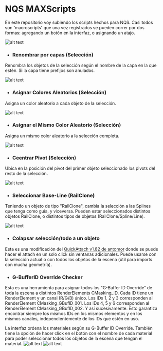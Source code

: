 # NQS MAXScripts

En este repositorio voy subiendo los scripts hechos para NQS. Casi todos son 'macroscripts' que una vez registrados se pueden correr por dos formas: agregando un botón en la interfaz, o asignando un atajo.

![alt text](https://i.imgur.com/8rAqvUF.jpeg)


- ### Renombrar por capas (Selección)
Renombra los objetos de la selección según el nombre de la capa en la que estén. Si la capa tiene prefijos son anulados.

![alt text](https://i.imgur.com/973gw9S.png)

- ### Asignar Colores Aleatorios (Selección)
Asigna un color aleatorio a cada objeto de la selección.

![alt text](https://i.imgur.com/jHTCCHZ.png)

- ### Asignar el Mismo Color Aleatorio (Selección)
Asigna un mismo color aleatorio a la selección completa.

![alt text](https://i.imgur.com/TASzl8H.png)

- ### Ceentrar Pivot (Selección)
Ubica en la posición del pivot del primer objeto seleccionado los pivots del resto de la selección.

![alt text](https://i.imgur.com/OiIHVnp.png)

- ### Seleccionar Base-Line (RailClone)
Teniendo un objeto de tipo "RailClone", cambia la selección a las Splines que tenga como guía, y viceversa. Pueden estar seleccionados distintos objetos RailClone, o distintos tipos de objetos (RailClone/Spline/Line).

![alt text](https://i.imgur.com/KvmB3LZ.png)

- ### Colapsar selección/todo a un objeto
Esta es una modificación del [QuickAttach v1.82 de antomor](https://www.scriptspot.com/3ds-max/scripts/quick-attach) donde se puede hacer el attach en un solo click sin ventanas adicionales. Puede usarse con la selección actual o con todos los objetos de la escena (útil para imports con mucha geometría).

- ### G-BufferID Override Checker
Esta es una herramienta para asignar todos los "G-Buffer ID Override" de toda la escena a distintos RenderElements CMasking_ID. Cada ID tiene un RenderElement y un canal (R/G/B) único. Los IDs 1, 2 y 3 corresponden al RenderElement CMasking_GBufID_001. Los IDs 4, 5 y 6 corresponden al RenderElement CMasking_GBufID_002. Y así sucesivamente. Esto garantiza encontrar siempre los mismos IDs en los mismos elementos y en los mismos canales, independientemente de los IDs que estén en uso.

La interfaz ordena los materiales según su G-Buffer ID Override. También tiene la opción de hacer click en el botón con el nombre de cada material para poder seleccionar todos los objetos de la escena que tengan el material.
![alt text](https://i.imgur.com/tR2RsIL.png)
![alt text](https://i.imgur.com/4i7AAdJ.png)
